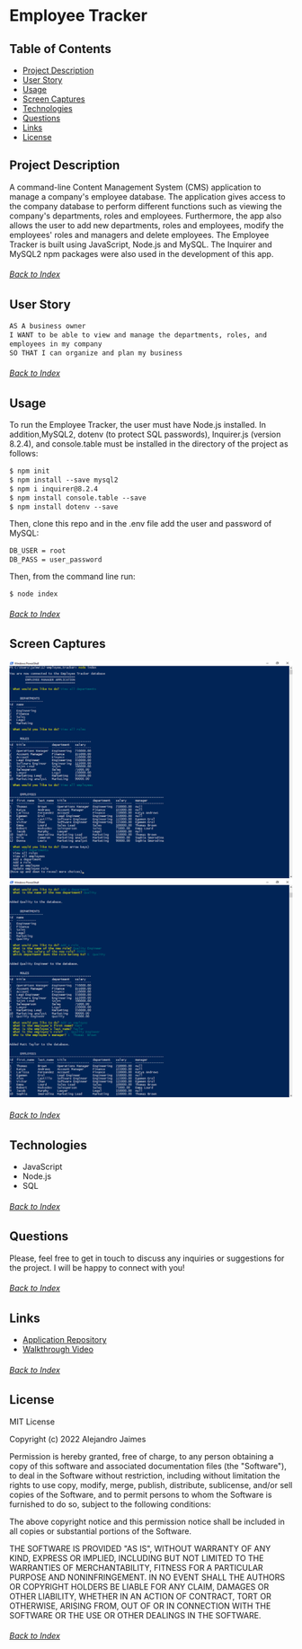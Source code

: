 # Employee Tracker

## Table of Contents

- [Project Description](#Project-Description)
- [User Story](#User-Story)
- [Usage](#Usage)
- [Screen Captures](#Screen-Captures)
- [Technologies](#Technologies)
- [Questions](#Questions)
- [Links](#Links)
- [License](#License)

## Project Description
A command-line Content Management System (CMS) application to manage a company's employee database. The application gives access to the company database to perform different functions such as viewing the company's departments, roles and employees. Furthermore, the app also allows the user to add new departments, roles and employees, modify the employees' roles and managers and delete employees. The Employee Tracker is built using JavaScript, Node.js and MySQL. The Inquirer and MySQL2 npm packages were also used in the development of this app.
###### [Back to Index](#Table-of-Contents)

## User Story

```
AS A business owner
I WANT to be able to view and manage the departments, roles, and employees in my company
SO THAT I can organize and plan my business
```
###### [Back to Index](#Table-of-Contents)

## Usage
To run the Employee Tracker, the user must have Node.js installed. In addition,MySQL2, dotenv (to protect SQL passwords), Inquirer.js (version 8.2.4), and console.table must be installed in the directory of the project as follows:

```
$ npm init
$ npm install --save mysql2
$ npm i inquirer@8.2.4
$ npm install console.table --save
$ npm install dotenv --save
```
Then, clone this repo and in the .env file add the user and password of MySQL:
```
DB_USER = root
DB_PASS = user_password
```
Then, from the command line run:
```
$ node index
```
###### [Back to Index](#Table-of-Contents)

## Screen Captures
![Employee Tracker 1](./assets/images/employee_tracker_01.png)
![Employee Tracker 2](./assets/images/employee_tracker_02.png)
###### [Back to Index](#Table-of-Contents)

## Technologies
- JavaScript
- Node.js
- SQL
###### [Back to Index](#Table-of-Contents)

## Questions
Please, feel free to get in touch to discuss any inquiries or suggestions for the project. I will be happy to connect with you!
###### [Back to Index](#Table-of-Contents)

## Links
- [Application Repository](https://github.com/AlexJCturbo/employee-tracker)
- [Walkthrough Video](https://drive.google.com/file/d/1brN2VEGvNoIK7eezRBjZwGnOidEBxGaj/view?usp=sharing)
###### [Back to Index](#Table-of-Contents)


## License
MIT License

Copyright (c) 2022 Alejandro Jaimes

Permission is hereby granted, free of charge, to any person obtaining a copy of this software and associated documentation files (the "Software"), to deal in the Software without restriction, including without limitation the rights to use copy, modify, merge, publish, distribute, sublicense, and/or sell copies of the Software, and to permit persons to whom the Software is furnished to do so, subject to the following conditions:

The above copyright notice and this permission notice shall be included in all copies or substantial portions of the Software.

THE SOFTWARE IS PROVIDED "AS IS", WITHOUT WARRANTY OF ANY KIND, EXPRESS OR IMPLIED, INCLUDING BUT NOT LIMITED TO THE WARRANTIES OF MERCHANTABILITY, FITNESS FOR A PARTICULAR PURPOSE AND NONINFRINGEMENT. IN NO EVENT SHALL THE AUTHORS OR COPYRIGHT HOLDERS BE LIABLE FOR ANY CLAIM, DAMAGES OR OTHER LIABILITY, WHETHER IN AN ACTION OF CONTRACT, TORT OR OTHERWISE, ARISING FROM, OUT OF OR IN CONNECTION WITH THE SOFTWARE OR THE USE OR OTHER DEALINGS IN THE SOFTWARE.
###### [Back to Index](#Table-of-Contents)
